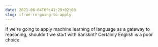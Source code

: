 ```yaml
---
date: 2021-06-04T09:41:29+02:00
slug: if-we-re-going-to-apply
---
```

If we're going to apply machine learning of language as a gateway to reasoning, shouldn't we start with Sanskrit? Certainly English is a poor choice.



